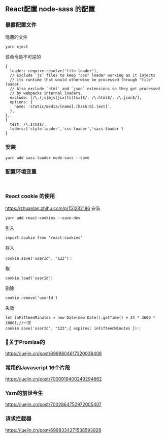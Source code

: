 
## React配置 node-sass 的配置

### 暴露配置文件
隐藏的文件
```
yarn eject 
```
该命令是不可逆的
```
{
  loader: require.resolve('file-loader'),
  // Exclude `js` files to keep "css" loader working as it injects
  // its runtime that would otherwise be processed through "file" loader.
  // Also exclude `html` and `json` extensions so they get processed
  // by webpacks internal loaders.
  exclude: [/\.(js|mjs|jsx|ts|tsx)$/, /\.html$/, /\.json$/],
  options: {
    name: 'static/media/[name].[hash:8].[ext]',
  },
},
{
  test: /\.scss$/,
  loders:['style-loader','css-loader','sass-loader']
}
```


### 安装
```
yarn add sass-loader node-sass --save 
```


### 配置环境变量

```


```

### React cookie 的使用
https://zhuanlan.zhihu.com/p/151282186
安装
```
yarn add react-cookies --save-dev
```
引入
```
import cookie from 'react-cookies'
```
存入
```
cookie.save('userId', "123")；
```
取
```
cookie.load('userId')
```
删除
```
cookie.remove('userId')
```
失效
```
let inFifteenMinutes = new Date(new Date().getTime() + 24 * 3600 * 1000);//一天
cookie.save('userId', "123",{ expires: inFifteenMinutes })；
```

### 关于Promise的
https://juejin.cn/post/6999804617320038408


### 常用的Javascript 16个片段
https://juejin.cn/post/7000919400249294862


### Yarn的前世今生
https://juejin.cn/post/7002864752972005407


### 请求拦截器
https://juejin.cn/post/6998334271538593828